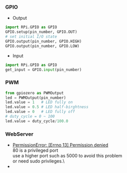### GPIO
- Output
```python
import RPi.GPIO as GPIO
GPIO.setup(pin_number, GPIO.OUT)
# set initial I/O state
GPIO.output(pin_number, GPIO.HIGH)
GPIO.output(pin_number, GPIO.LOW)
```
- Input
```python
import RPi.GPIO as GPIO
get_input = GPIO.input(pin_number)
```
### PWM

```python
from gpiozero as PWMOutput
led = PWMOutput(pin_number)
led.value = 1   # LED fully on
led.value = 0.5 # LED half-birghtness
led.value = 0   # LED fully off
# duty_cycle = 0 ~ 100
led.value = duty_cycle/100.0
```

### WebServer
- [PermissionError: [Errno 13] Permission denied](https://stackoverflow.com/questions/38298652/permissionerror-errno-13-permission-denied-flask-run)\
  80 is a privileged port\
  use a higher port such as 5000 to avoid this problem\
  or need sudo privileges.\
- 
